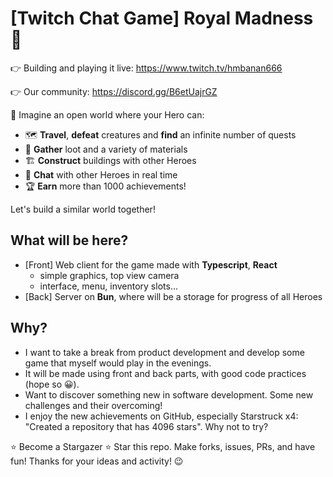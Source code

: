 # [Twitch Chat Game] Royal Madness 👑

👉 Building and playing it live: https://www.twitch.tv/hmbanan666

👉 Our community: https://discord.gg/B6etUajrGZ

🤔 Imagine an open world where your Hero can:

- 🗺️ **Travel**, **defeat** creatures and **find** an infinite number of quests
- 💎 **Gather** loot and a variety of materials
- 🏗️ **Construct** buildings with other Heroes
- 💬 **Chat** with other Heroes in real time
- 🏆 **Earn** more than 1000 achievements!

Let's build a similar world together!

## What will be here?

- [Front] Web client for the game made with **Typescript**, **React**
    - simple graphics, top view camera
    - interface, menu, inventory slots...
- [Back] Server on **Bun**, where will be a storage for progress of all Heroes

## Why?

- I want to take a break from product development and develop some game that myself would play in the evenings.
- It will be made using front and back parts, with good code practices (hope so 😀).
- Want to discover something new in software development. Some new challenges and their overcoming!
- I enjoy the new achievements on GitHub, especially Starstruck x4: "Created a repository that has 4096 stars". Why not
  to try?

⭐️ Become a Stargazer ⭐️ Star this repo. Make forks, issues, PRs, and have fun! Thanks for your ideas and activity! 😉
